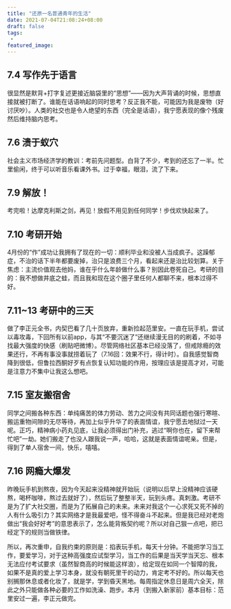 ```yaml
---
title: "还原一名普通青年的生活"
date: 2021-07-04T21:08:24+08:00
draft: false
tags:
 - 
featured_image:
---
```

## 7.4 写作先于语言
很显然是默背+打字复述更接近脑袋里的“思想”——因为大声背诵的时候，思想直接就被打断了。谁能在话语响起的同时思考？反正我不能，可能因为我是废物（好讨厌吵）。人类的社交也是令人绝望的东西（完全是话语），我宁愿表现的像个残废然后维持脑内思考。
## 7.6 溃于蚁穴
社会主义市场经济学的教训：考前先问题型。白背了不少，考到的还忘了一半。忙里偷闲，终于可以听音乐看课外书。过于幸福，眼泪，流了下来。
## 7.9 解放！
考完啦！达摩克利斯之剑，再见！放假不用见到任何同学！步伐欢快起来了。
## 7.10 考研开始
4月份的“作”成功让我拥有了现在的一切：顺利毕业和没被人当成疯子。这躁郁症，不治的话下半年都要废掉，治只是浪费三个月，看起来还是治比较划算。关于焦虑：主流价值观去他妈，谁在乎什么年龄做什么事？别因此卷死自己。考研的目的：我不想做井底之蛙，而且我和现在这个圈子里任何人都聊不来，根本过得不好。
## 7.11~13 考研中的三天
做了李正元全书，内契巴看了几十页放弃，重新捡起范里安。一直在玩手机，尝试以毒攻毒，下回所有以前app，与其“不要沉迷了”还继续漫无目的的刷着，不如寻找最大强度的快感（刷贴吧微博）。尽管网络社区基本已经没落了，但戒除瘾的效果还行，不再有事没事就捞着玩了（7.16回：效果不行，得计时）。自我感觉智商降到很低，但鲁拉西酮好歹有点恢复认知功能的作用，按理应该是提高才对，可能是注意力不集中让我这么想吧。
## 7.15 室友搬宿舍
同学之间搬各种东西：单纯痛苦的体力劳动、苦力之间没有共同话题也强行寒暄、搬运重物间隙的无尽等待，再加上似乎升华了的表面情谊，我宁愿去地狱过一天呢。正巧，精神病小药丸见底，让我必须得出门补充，逃过“啊你也在，留下来帮忙吧”一劫。她们搬走了也没人跟我说一声，哈哈，这就是表面情谊呢亲。但是，得到了单人宿舍一间，快乐，嘻嘻。
## 7.16 网瘾大爆发
昨晚玩手机到熬夜，因为今天起来没精神就开始玩（说明以后早上没精神应该硬熬，喝杯咖啡，熬过去就好了），然后玩了整整半天，玩到头疼。真刺激。考研不是为了扩大社交圈，而是为了拓展自己的未来。未来对我这个一心求死又死不掉的人有什么吸引力？其实网络才是我最爱吧，怪不得奋斗不起来。但是我已经对老炮做出“我会好好考”的意思表示了，怎么能背叛契约呢？所以对自己狠一点吧，把已经定下的规则当做铁律。


所以，再次重申，自我约束的原则是：掐表玩手机，每天十分钟。不能把学习当工作，要爱学习，对于这种高强度应试型学习，当工作的后果是当天学当天忘、根本无法应付考试要求（虽然智商高的时候能这样浪），给定现在如同一个智障的我，如果不是真的爱上学习本身，就没有朝死里干的动力，肯定考不好的。所以每天也别搁那休息或者化妆了，就是学，学到昏天黑地。每周指定休息日是周六全天，除此之外只能做各种必要的工作如洗澡、跑步。本月（到搬入新家前）基本目标：范里安过一遍，李正元做完。
